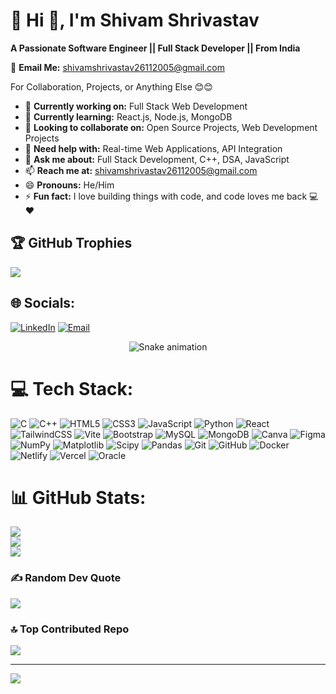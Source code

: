 # 💫 Hi 👋, I'm Shivam Shrivastav  
**A Passionate Software Engineer || Full Stack Developer || From India**

📧 **Email Me:** shivamshrivastav26112005@gmail.com  

For Collaboration, Projects, or Anything Else 😊😊

- 🔭 **Currently working on:** Full Stack Web Development  
- 🌱 **Currently learning:** React.js, Node.js, MongoDB  
- 👯 **Looking to collaborate on:** Open Source Projects, Web Development Projects  
- 🤔 **Need help with:** Real-time Web Applications, API Integration  
- 💬 **Ask me about:** Full Stack Development, C++, DSA, JavaScript  
- 📫 **Reach me at:** shivamshrivastav26112005@gmail.com  
- 😄 **Pronouns:** He/Him  
- ⚡ **Fun fact:** I love building things with code, and code loves me back 💻❤️  


## 🏆 GitHub Trophies
![](https://github-profile-trophy.vercel.app/?username=ShivamShrivastav26112005&theme=radical&no-frame=false&no-bg=true&margin-w=4)

  
## 🌐 Socials:
[![LinkedIn](https://img.shields.io/badge/LinkedIn-%230077B5.svg?logo=linkedin&logoColor=white)](https://www.linkedin.com/in/shivam-shrivastav2611/) 
[![Email](https://img.shields.io/badge/Email-D14836?logo=gmail&logoColor=white)](mailto:shivamshrivastav26112005@gmail.com)

<!-- Snake Game Repo View -->

<div align="center">
  <img src="https://profile-readme-generator.com/assets/snake.svg" alt="Snake animation" />
</div>

# 💻 Tech Stack:
![C](https://img.shields.io/badge/c-%2300599C.svg?style=for-the-badge&logo=c&logoColor=white) ![C++](https://img.shields.io/badge/c++-%2300599C.svg?style=for-the-badge&logo=c%2B%2B&logoColor=white) ![HTML5](https://img.shields.io/badge/html5-%23E34F26.svg?style=for-the-badge&logo=html5&logoColor=white) ![CSS3](https://img.shields.io/badge/css3-%231572B6.svg?style=for-the-badge&logo=css3&logoColor=white) ![JavaScript](https://img.shields.io/badge/javascript-%23323330.svg?style=for-the-badge&logo=javascript&logoColor=%23F7DF1E) ![Python](https://img.shields.io/badge/python-3670A0?style=for-the-badge&logo=python&logoColor=ffdd54) ![React](https://img.shields.io/badge/react-%2320232a.svg?style=for-the-badge&logo=react&logoColor=%2361DAFB) ![TailwindCSS](https://img.shields.io/badge/tailwindcss-%2338B2AC.svg?style=for-the-badge&logo=tailwind-css&logoColor=white) ![Vite](https://img.shields.io/badge/vite-%23646CFF.svg?style=for-the-badge&logo=vite&logoColor=white) ![Bootstrap](https://img.shields.io/badge/bootstrap-%238511FA.svg?style=for-the-badge&logo=bootstrap&logoColor=white) ![MySQL](https://img.shields.io/badge/mysql-4479A1.svg?style=for-the-badge&logo=mysql&logoColor=white) ![MongoDB](https://img.shields.io/badge/MongoDB-%234ea94b.svg?style=for-the-badge&logo=mongodb&logoColor=white) ![Canva](https://img.shields.io/badge/Canva-%2300C4CC.svg?style=for-the-badge&logo=Canva&logoColor=white) ![Figma](https://img.shields.io/badge/figma-%23F24E1E.svg?style=for-the-badge&logo=figma&logoColor=white) ![NumPy](https://img.shields.io/badge/numpy-%23013243.svg?style=for-the-badge&logo=numpy&logoColor=white) ![Matplotlib](https://img.shields.io/badge/Matplotlib-%23ffffff.svg?style=for-the-badge&logo=Matplotlib&logoColor=black) ![Scipy](https://img.shields.io/badge/SciPy-%230C55A5.svg?style=for-the-badge&logo=scipy&logoColor=%white) ![Pandas](https://img.shields.io/badge/pandas-%23150458.svg?style=for-the-badge&logo=pandas&logoColor=white) ![Git](https://img.shields.io/badge/git-%23F05033.svg?style=for-the-badge&logo=git&logoColor=white) ![GitHub](https://img.shields.io/badge/github-%23121011.svg?style=for-the-badge&logo=github&logoColor=white) ![Docker](https://img.shields.io/badge/docker-%230db7ed.svg?style=for-the-badge&logo=docker&logoColor=white) ![Netlify](https://img.shields.io/badge/netlify-%23000000.svg?style=for-the-badge&logo=netlify&logoColor=#00C7B7) ![Vercel](https://img.shields.io/badge/vercel-%23000000.svg?style=for-the-badge&logo=vercel&logoColor=white) ![Oracle](https://img.shields.io/badge/Oracle-F80000?style=for-the-badge&logo=oracle&logoColor=white)
# 📊 GitHub Stats:
![](https://github-readme-stats.vercel.app/api?username=ShivamShrivastav26112005&theme=blue-green&hide_border=false&include_all_commits=true&count_private=false)<br/>
![](https://nirzak-streak-stats.vercel.app/?user=ShivamShrivastav26112005&theme=blue-green&hide_border=false)<br/>
![](https://github-readme-stats.vercel.app/api/top-langs/?username=ShivamShrivastav26112005&theme=blue-green&hide_border=false&include_all_commits=true&count_private=false&layout=compact)

### ✍️ Random Dev Quote
![](https://quotes-github-readme.vercel.app/api?type=horizontal&theme=radical)

### 🔝 Top Contributed Repo
![](https://github-contributor-stats.vercel.app/api?username=ShivamShrivastav26112005&limit=5&theme=dark&combine_all_yearly_contributions=true)

---
[![](https://visitcount.itsvg.in/api?id=ShivamShrivastav26112005&icon=0&color=0)](https://visitcount.itsvg.in)

